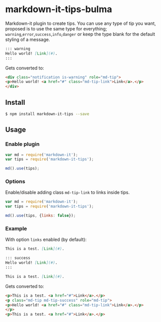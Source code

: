# markdown-it-tips-bulma
Markdown-it plugin to create tips. You can use any type of tip you want, proposed is to use the same type for everything; `warning`,`error`,`success`,`info`,`danger` or keep the type blank for the default styling of a message.
 
```md
::: warning
Hello world! [Link](#).
:::
```

Gets converted to:

```html
<div class="notification is-warning" role="md-tip">
<p>Hello world! <a href="#" class="md-tip-link">Link</a>.</p>
</div>
```

## Install

```bash
$ npm install markdown-it-tips --save
```

## Usage

### Enable plugin

```js
var md = require('markdown-it');
var tips = require('markdown-it-tips');

md().use(tips);
```


### Options

Enable/disable adding class `md-tip-link` to links inside tips.

```js
var md = require('markdown-it');
var tips = require('markdown-it-tips');

md().use(tips, {links: false});
```


### Example

With option `links` enabled (by default):

```md
This is a test. [Link](#).

::: success
Hello world! [Link](#).
:::

This is a test. [Link](#).
```

Gets converted to:

```html
<p>This is a test. <a href="#">Link</a>.</p>
<p class="md-tip md-tip-success" role="md-tip">
<p>Hello world! <a href="#" class="md-tip-link">Link</a>.</p>
</p>
<p>This is a test. <a href="#">Link</a>.</p>
```


[markdown-it]: https://github.com/markdown-it/markdown-it
[bootstrap-tips]: http://getbootstrap.com/components/#tips
